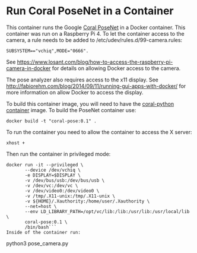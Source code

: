 # Run Coral PoseNet in a Container

This container runs the Google [Coral PoseNet](https://github.com/google-coral/project-posenet) in a Docker container. This container was run on a Raspberry Pi 4. To let the container access to the camera, a rule needs to be added to /etc/udev/rules.d/99-camera.rules:
   
```SUBSYSTEM=="vchiq",MODE="0666".```
   
See https://www.losant.com/blog/how-to-access-the-raspberry-pi-camera-in-docker for details on allowing Docker access to the camera.   

The pose analyzer also requires access to the x11 display. See 
http://fabiorehm.com/blog/2014/09/11/running-gui-apps-with-docker/ for more information on allow Docker to access the display.   
   
To build this container image, you will need to have the [coral-python container](https://github.com/pklinker/coral-container/tree/main/coral-python) image. To build the PoseNet container use:
   
```docker build -t "coral-pose:0.1" .```

To run the container you need to allow the container to access the X server:   

```xhost +```   

Then run the container in privileged mode:   
```
docker run -it --privileged \
       --device /dev/vchiq \
       -e DISPLAY=$DISPLAY \
       -v /dev/bus/usb:/dev/bus/usb \
       -v /dev/vc:/dev/vc \
       -v /dev/video0:/dev/video0 \
       -v /tmp/.X11-unix:/tmp/.X11-unix \
       -v ${HOME}/.Xauthority:/home/user/.Xauthority \
       --net=host \
       --env LD_LIBRARY_PATH=/opt/vc/lib:/lib:/usr/lib:/usr/local/lib \
       coral-pose:0.1 \
       /bin/bash```
Inside of the container run:
```
python3 pose_camera.py
```